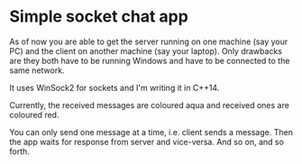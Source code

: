 # Simple socket chat app
As of now you are able to get the server running on one machine (say your PC) and the client on another machine (say your laptop). Only drawbacks are they both have to be running Windows and have to be connected to the same network. 

It uses WinSock2 for sockets and I'm writing it in C++14.

Currently, the received messages are coloured aqua and received ones are coloured red.

You can only send one message at a time, i.e. client sends a message. Then the app waits for response from server and vice-versa. And so on, and so forth.
